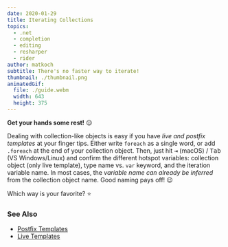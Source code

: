 ```yaml
---
date: 2020-01-29
title: Iterating Collections
topics:
  - .net
  - completion
  - editing
  - resharper
  - rider
author: matkoch
subtitle: There's no faster way to iterate!
thumbnail: ./thumbnail.png
animatedGif:
  file: ./guide.webm
  width: 643
  height: 375
---
```


**Get your hands some rest!** 😌

Dealing with collection-like objects is easy if you have _live and postfix templates_ at your finger tips. Either write `foreach` as a single word, or add `.foreach` at the end of your collection object. Then, just hit <kbd>⇥</kbd> (macOS) / <kbd>Tab</kbd> (VS Windows/Linux) and confirm the different hotspot variables: collection object (only live template), type name vs. `var` keyword, and the iteration variable name. In most cases, the _variable name can already be inferred_ from the collection object name. Good naming pays off! 😉

Which way is your favorite? ⭐️

### See Also

- [Postfix Templates](https://www.jetbrains.com/help/resharper/Postfix_Templates.html)
- [Live Templates](https://www.jetbrains.com/help/rider/Using_Live_Templates.html)
